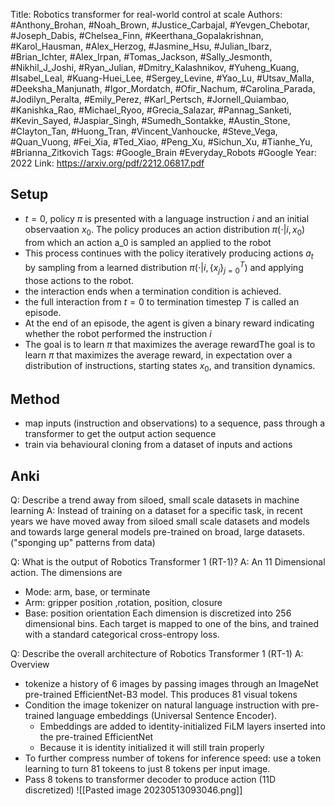 Title: Robotics transformer for real-world control at scale
Authors: #Anthony_Brohan, #Noah_Brown, #Justice_Carbajal, #Yevgen_Chebotar, #Joseph_Dabis, #Chelsea_Finn, #Keerthana_Gopalakrishnan, #Karol_Hausman, #Alex_Herzog, #Jasmine_Hsu, #Julian_Ibarz, #Brian_Ichter, #Alex_Irpan, #Tomas_Jackson, #Sally_Jesmonth, #Nikhil_J_Joshi, #Ryan_Julian, #Dmitry_Kalashnikov, #Yuheng_Kuang, #Isabel_Leal, #Kuang-Huei_Lee, #Sergey_Levine, #Yao_Lu, #Utsav_Malla, #Deeksha_Manjunath, #Igor_Mordatch, #Ofir_Nachum, #Carolina_Parada, #Jodilyn_Peralta, #Emily_Perez, #Karl_Pertsch, #Jornell_Quiambao, #Kanishka_Rao, #Michael_Ryoo, #Grecia_Salazar, #Pannag_Sanketi, #Kevin_Sayed, #Jaspiar_Singh, #Sumedh_Sontakke, #Austin_Stone, #Clayton_Tan, #Huong_Tran, #Vincent_Vanhoucke, #Steve_Vega, #Quan_Vuong, #Fei_Xia, #Ted_Xiao, #Peng_Xu, #Sichun_Xu, #Tianhe_Yu, #Brianna_Zitkovich
Tags: #Google_Brain #Everyday_Robots #Google
Year: 2022
Link: https://arxiv.org/pdf/2212.06817.pdf

## Setup

- $t=0$, policy $\pi$ is presented with a language instruction $i$ and an initial observaation $x_0$. The policy produces an action distribution $\pi(\cdot | i, x_0)$  from which an action a_0 is sampled an applied to the robot
- This process continues with the policy iteratively producing actions $a_t$ by sampling from a learned distribution $\pi(\cdot | i, \{x_j\}_{j=0}^T)$ and applying those actions to the robot.
- the interaction ends when a termination condition is achieved.
- the full interaction from $t = 0$ to termination timestep $T$ is called an episode.
- At the end of an episode, the agent is given a binary reward indicating whether the robot performed the instruction $i$
- The goal is to learn $\pi$ that maximizes the average rewardThe goal is to learn $\pi$ that maximizes the average reward, in expectation over a distribution of instructions, starting states $x_0$, and transition dynamics.


## Method

- map inputs (instruction and observations) to a sequence, pass through a transformer to get the output action sequence
- train via behavioural cloning from a dataset of inputs and actions



## Anki

Q: Describe a trend away from siloed, small scale datasets in machine learning
A: Instead of training on a dataset for a specific task, in recent years we have moved away from siloed small scale datasets and models and towards large general models pre-trained on broad, large datasets. ("sponging up" patterns from data)
<!--ID: 1683984924363-->


Q: What is the output of Robotics Transformer 1 (RT-1)?
A: An 11 Dimensional action. The dimensions are
- Mode: arm, base, or terminate
- Arm: gripper position ,rotation, position, closure
- Base: position orientation
Each dimension is discretized into 256 dimensional bins. Each target is mapped to one of the bins, and trained with a standard categorical cross-entropy loss.
<!--ID: 1683984924372-->


Q: Describe the overall architecture of Robotics Transformer 1 (RT-1)
A: Overview
- tokenize a history of 6 images by passing images through an ImageNet pre-trained EfficientNet-B3 model. This produces 81 visual tokens
- Condition the image tokenizer on natural language instruction with pre-trained language embeddings (Universal Sentence Encoder).
	- Embeddings are added to identity-initialized FiLM layers inserted into the pre-trained EfficientNet
	 - Because it is identity initialized it will still train properly
- To further compress number of tokens for inference speed: use a token learning to turn 81 tokeens to just 8 tokens per input image. 
- Pass 8 tokens to transformer decoder to produce action (11D discretized)
![[Pasted image 20230513093046.png]]
<!--ID: 1683984924374-->



